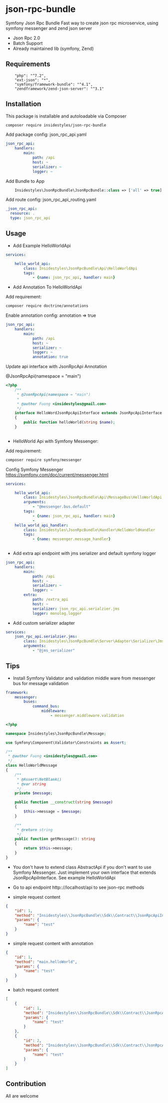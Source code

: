 # json-rpc-bundle
Symfony Json Rpc Bundle
Fast way to create json rpc microservice, using symfony messenger
and zend json server

- Json Rpc 2.0
- Batch Support
- Already maintained lib (symfony, Zend)

## Requirements


        "php": "^7.2",
        "ext-json": "*",
        "symfony/framework-bundle": "^4.1",
        "zendframework/zend-json-server": "^3.1"


## Installation

This package is installable and autoloadable via Composer 

```sh
composer require insidestyles/json-rpc-bundle
```

Add package config: json_rpc_api.yaml

```yaml
json_rpc_api:
    handlers:
        main:
            path: /api
            host: ~
            serializer: ~
            logger: ~
```

Add Bundle to App
```php
    Insidestyles\JsonRpcBundle\JsonRpcBundle::class => ['all' => true],
```

Add route config: json_rpc_api_routing.yaml

```yaml
_json_rpc_api:
  resource: .
  type: json_rpc_api

```


## Usage

- Add Example HelloWorldApi

```yaml
services:

    hello_world_api:
        class: Insidestyles\JsonRpcBundle\Api\HelloWorldApi
        tags:
            - {name: json_rpc_api, handler: main}

```    

- Add Annotation To HelloWorldApi

Add requirement:

```sh
composer require doctrine/annotations
```

Enable annotation config: annotation => true

```yaml
json_rpc_api:
    handlers:
        main:
            path: /api
            host: ~
            serializer: ~
            logger: ~
            annotation: true
```              

Update api interface with JsonRpcApi Annotation

@JsonRpcApi(namespace = "main")

```php
<?php
    /**
     * @JsonRpcApi(namespace = "main")
     *
     * @author Fuong <insidestyles@gmail.com>
     */
    interface HelloWordJsonRpcApiInterface extends JsonRpcApiInterface
    {
        public function helloWorld(string $name);
    }
    
```

- HelloWorld Api with Symfony Messenger:

Add requirement:

```sh
composer require symfony/messenger
```

Config Symfony Messenger https://symfony.com/doc/current/messenger.html

```yaml
services:

    hello_world_api:
        class: Insidestyles\JsonRpcBundle\Api\MessageBus\HelloWorldApi
        arguments:
            - "@messenger.bus.default"
        tags:
            - {name: json_rpc_api, handler: main}
            - 
    hello_world_api_handler:
        class: Insidestyles\JsonRpcBundle\Handler\HelloWorldHandler
        tags:
            - {name: messenger.message_handler}
              
```

- Add extra api endpoint with jms serializer and default symfony logger

```yaml
json_rpc_api:
    handlers:
        main:
            path: /api
            host: ~
            serializer: ~
            logger: ~
        extra:
            path: /extra_api
            host: ~
            serializer: json_rpc_api.serialzier.jms
            logger: monolog.logger
```

- Add custom serializer adapter

```yaml
services:
    json_rpc_api.serialzier.jms:
        class: Insidestyles\JsonRpcBundle\Server\Adapter\Serializer\JmsSerializer
        arguments:
            - "@jms_serializer"
```


## Tips

- Install Symfony Validator and validation middle ware from messenger bus for message validation

```yaml
framework:
    messenger:
        buses:
            command_bus:
                middleware:
                    - messenger.middleware.validation
```

```php
<?php

namespace Insidestyles\JsonRpcBundle\Message;

use Symfony\Component\Validator\Constraints as Assert;

/**
 * @author Fuong <insidestyles@gmail.com>
 */
class HelloWorldMessage
{
    /**
     * @Assert\NotBlank()
     * @var string
     */
    private $message;

    public function __construct(string $message)
    {
        $this->message = $message;
    }

    /**
     * @return string
     */
    public function getMessage(): string
    {
        return $this->message;
    }
}

``` 

- You don't have to extend class AbstractApi if you don't want to use Symfony Messenger. 
Just implement your own interface that extends JsonRpcApiInterface. See example HelloWorldApi

- Go to api endpoint http:://localhost/api to see json-rpc methods 

- simple request content

```json
{
    "id": 1,
	"method": "Insidestyles\\JsonRpcBundle\\Sdk\\Contract\\JsonRpcApiInterface.helloWorld",
	"params": {
		"name": "test"
	}
}
```
- simple request content with annotation

```json
{
    "id": 1,
	"method": "main.helloWorld",
	"params": {
		"name": "test"
	}
}
```

- batch request content

```json
[
    {
        "id": 1,
        "method": "Insidestyles\\JsonRpcBundle\\Sdk\\Contract\\JsonRpcApiInterface.helloWorld",
        "params": {
            "name": "test"
        }
    },
    {
        "id": 2,
    	"method": "Insidestyles\\JsonRpcBundle\\Sdk\\Contract\\JsonRpcApiInterface.helloWorld",
    	"params": {
    		"name": "test"
    	}
    }
]
```

## Contribution

All are welcome